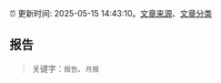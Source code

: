 :alarm_clock: 更新时间: 2025-05-15 14:43:10。[文章来源](/README.md)、[文章分类](/TAGS.md)

## 报告


> 关键字：`报告`、`月报`



